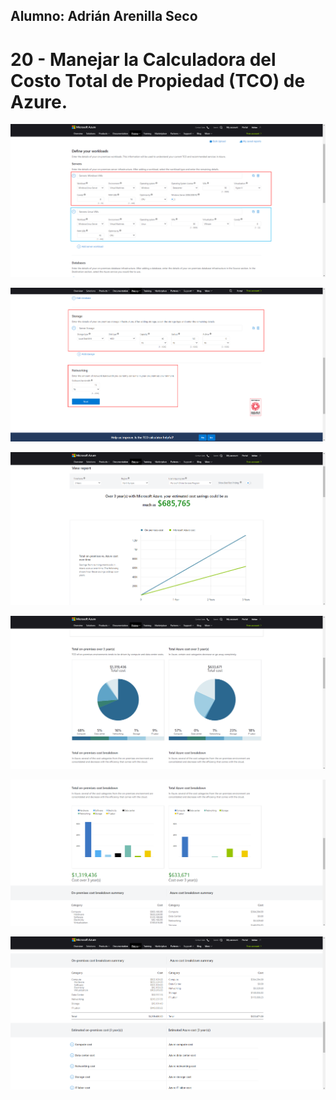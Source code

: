## Alumno: Adrián Arenilla Seco

# 20 - Manejar la Calculadora del Costo Total de Propiedad (TCO) de Azure.

![](Evidencias/20a-TCOCalculator.png)

![](Evidencias/20b-TCOCalculator.png)

![](Evidencias/20c-TCOCalculator.png)

![](Evidencias/20d-TCOCalculator.png)

![](Evidencias/20e-TCOCalculator.png)

![](Evidencias/20f-TCOCalculator.png)





